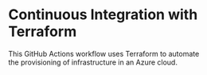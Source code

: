 # Continuous Integration with Terraform

This GitHub Actions workflow uses Terraform to automate <br>
the provisioning of infrastructure in an Azure cloud.
